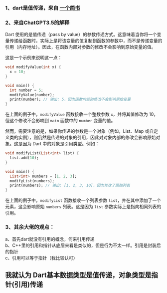 ### 1、dart是值传递，来自 [一个简书](https://www.jianshu.com/p/532e808c6285)  <br/>
### 2、来自ChatGPT3.5的解释 <br/>

Dart 使用的是值传递（pass by value）的参数传递方式。这意味着当你将一个变量传递给函数时，实际上是将该变量的值复制到函数的参数中，而不是传递变量的引用（内存地址）。因此，在函数内部对参数的修改不会影响到原始变量的值。<br/>

这是一个示例来说明这一点：<br/>

```dart
void modifyValue(int x) {
  x = 10;
}

void main() {
  int number = 5;
  modifyValue(number);
  print(number); // 输出: 5，因为函数内部的修改不会影响原始变量
}
```

在上面的例子中，`modifyValue` 函数接收一个整数参数 `x`，并将其值修改为 10，但这个修改不会影响到 `main` 函数中的 `number` 变量的值。<br/>

然而，需要注意的是，如果你传递的参数是一个对象（例如，List、Map 或自定义类的实例），则仍然是传递的对象的引用，因此对对象内部的修改会影响原始对象。这是因为 Dart 中的对象是引用类型。例如：<br/>

```dart
void modifyList(List<int> list) {
  list.add(10);
}

void main() {
  List<int> numbers = [1, 2, 3];
  modifyList(numbers);
  print(numbers); // 输出: [1, 2, 3, 10]，因为修改了原始列表
}
```

在上面的例子中，`modifyList` 函数接收一个列表参数 `list`，并在其中添加了一个元素，这会影响原始 `numbers` 列表。这是因为 `list` 参数实际上是指向相同列表的引用。<br/>
### 3、其余大佬的观点：<br/>
a、首先dart就没有引用的概念，何来引用传递 <br/>
b、C++里的引用和指针从底层来看是类似的，但是行为不太一样。引用是封装后的指针<br/>
c、引用可以等于指针（我比较认可）<br/>

## 我就认为 Dart基本数据类型是值传递，对象类型是指针(引用)传递

